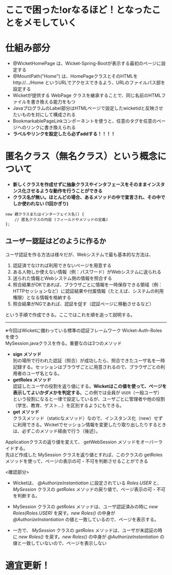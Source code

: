 # ここで困った!orなるほど！となったことをメモしていく

# 仕組み部分

- @WicketHomePage は、Wicket-Spring-Bootが表示する最初のページに設定する  
- @MountPath("Home") は、HomePageクラスとそのHTMLを http://.../Home というURLでアクセスできるよう、URLのファイルパス部を設定する  
- Wicketが提供する WebPage クラスを継承することで、同じ名前のHTMLファイルを書き換える能力をもつ  
- JavaプログラムのLabel部分はHTMLページで設定したwicketidと反映させたいものを対にして構成される  
- BookmarkablePageLinkコンポーネントを使うと、任意のタグを任意のページへのリンクに書き換えられる  
- ____ラベルやリンクを設定したら必ずaddする！！！！____

# 匿名クラス（無名クラス）という概念について
- __新しくクラスを作成せずに抽象クラスやインタフェースをそのままインスタンス化させるような動作を行うことができる__  
- __クラス名が無い。ほとんどの場合、あるメソッドの中で宣言され、その中でしか使われない (1回かぎり)__
~~~
new 親クラスまたはインターフェイス名() {
    // 匿名クラスの内容 (フィールドやメソッドの定義)
};
~~~

## ユーザー認証はどのように作るか

ユーザ認証を作る方法は様々だが、Webシステムで最も基本的な方法は、

1. 認証済でなければ利用できないページを用意する
1. ある人物しか使えない情報（例：パスワード）がWebシステムに送られる
1. 送られた情報とWebシステム側の情報を照合する
1. 照合結果がOKであれば、ブラウザごとに情報を一時保存できる領域（例：HTTPセッションなど）に認証結果や付属情報（たとえば、システムの利用権限）となる情報を格納する
1. 照合結果がNGであれば、認証を促す（認証ページに移動させるなど）

という手順で作成できる。ここではこれを順を追って説明する。

<!--認証後時間が長く経った場合、同じブラウザを違う人間が使うことも考えられる。従って一定時間が経過したら、もう一度(OK/NG)を確認するか、もう一度（あるブラウザからWebシステムに送られてきた情報、外に出てくることを促す。-->

----
※今回はWicketに備わっている標準の認証フレームワーク Wicket-Auth-Roles を使う  
MySession.javaクラスを作る。重要なのは3つのメソッド
- **sign メソッド**<br>別の場所で行われた認証（照合）が成功したら、照合できたユーザ名を一時記録する。セッションはブラウザごとに用意されるので、ブラウザごとの利用者のユーザ名となる。
- **getRoles メソッド**<br>認証したユーザの役割を返り値にする。<strong>Wicketはこの値を使って、ページを表示してよいかダメかを判定する</strong>。この例では全員が `USER`（一般ユーザ） という役割になると一律で設定しているが、ユーザごとに管理者や他の役割（学生、教育、ゲスト...）を区別するようにもできる。
- **get メソッド**<br>クラスメソッド（staticなメソッド）なので、インスタンス化（new）せずに利用できる。Wicketでセッション情報を変更したり取り出したりするときは、必ずこのメソッド経由で行う（後述）。


Applicationクラスの返り値を変えて、 getWebSession メソッドをオーバーライドする。  
先ほど作成した MySession クラスを返り値とすれば、このクラスの getRoles メソッドを使って、ページの表示の可・不可を判断させることができる

<確認部分>
- Wicketは、 _@AuthorizeInstantiation_ に設定されている _Roles.USER_ と、 _MySession_ クラスの _getRoles_ メソッドの戻り値で、ページ表示の可・不可を判断する。

- MySession クラスの _getRoles_ メソッドは、ユーザ認証済みの時に _new Roles(Roles.USER)_ を戻す。_new Roles()_ の中身が _@AuthorizeInstantiation_ の値と一致しているので、ページを表示する。

- 一方で、 _MySession_ クラスの _getRoles_ メソッドは、ユーザが未認証の時に _new Roles()_ を戻す。_new Roles()_ の中身が _@AuthorizeInstantiation_ の値と一致していないので、ページを表示しない
# 適宜更新！